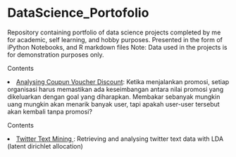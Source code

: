 # DataScience_Portofolio

Repository containing portfolio of data science projects completed by me for academic, self learning, and hobby purposes. Presented in the form of iPython Notebooks, and R markdown files 
Note: Data used in the projects is for demonstration purposes only.

Contents
<li><a href="https://muhajirakbarhsb.github.io/DataScience_Portofolio/">Analysing Coupun Voucher Discount</a>: Ketika menjalankan promosi, setiap organisasi harus memastikan ada keseimbangan antara nilai promosi yang dikeluarkan dengan goal yang diharapkan. Membakar sebanyak mungkin uang mungkin akan menarik banyak user, tapi apakah user-user tersebut akan kembali tanpa promosi?</li>

Contents
<li><a href="https://www.slideshare.net/Abarlpbc6/analisis-text-mining-tentang-papua-di-twitter">Twitter Text Mining </a>: Retrieving and analysing twitter text data with LDA (latent dirichlet allocation)
